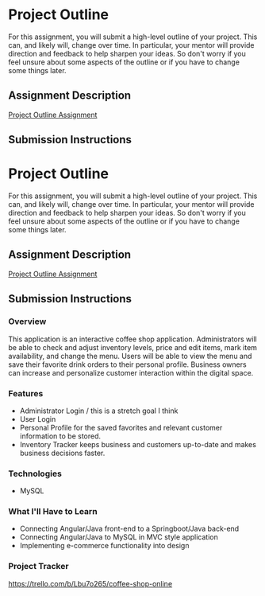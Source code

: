 # Project Outline
For this assignment, you will submit a high-level outline of your project. This can, and likely will, change over time. In particular, your mentor will provide direction and feedback to help sharpen your ideas. So don't worry if you feel unsure about some aspects of the outline or if you have to change some things later.

## Assignment Description
[Project Outline Assignment](https://education.launchcode.org/liftoff/modules/assignments/project-outline)

## Submission Instructions

# Project Outline
For this assignment, you will submit a high-level outline of your project. This can, and likely will, change over time. In particular, your mentor will provide direction and feedback to help sharpen your ideas. So don't worry if you feel unsure about some aspects of the outline or if you have to change some things later.

## Assignment Description
[Project Outline Assignment](https://education.launchcode.org/liftoff/modules/assignments/project-outline)

## Submission Instructions

### Overview

This application is an interactive coffee shop application. Administrators will be able to check and adjust inventory levels, price and edit items, mark item availability, and change the menu. Users will be able to view the menu and save their favorite drink orders to their personal profile. Business owners can increase and personalize customer interaction within the digital space.

### Features

* Administrator Login / this is a stretch goal I think
* User Login
* Personal Profile for the saved favorites and relevant customer information to be stored.
* Inventory Tracker keeps business and customers up-to-date and makes business decisions faster.

### Technologies

* MySQL

### What I'll Have to Learn

* Connecting Angular/Java front-end to a Springboot/Java back-end
* Connecting Angular/Java to MySQL in MVC style application
* Implementing e-commerce functionality into design

### Project Tracker

https://trello.com/b/Lbu7o265/coffee-shop-online